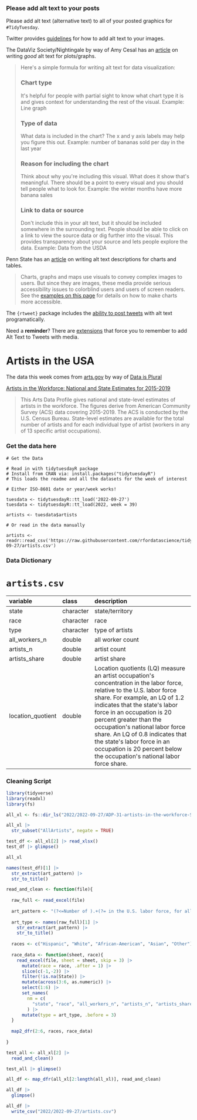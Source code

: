 ### Please add alt text to your posts

Please add alt text (alternative text) to all of your posted graphics for `#TidyTuesday`. 

Twitter provides [guidelines](https://help.twitter.com/en/using-twitter/picture-descriptions) for how to add alt text to your images.

The DataViz Society/Nightingale by way of Amy Cesal has an [article](https://medium.com/nightingale/writing-alt-text-for-data-visualization-2a218ef43f81) on writing _good_ alt text for plots/graphs.

> Here's a simple formula for writing alt text for data visualization:
> ### Chart type
> It's helpful for people with partial sight to know what chart type it is and gives context for understanding the rest of the visual.
> Example: Line graph
> ### Type of data
> What data is included in the chart? The x and y axis labels may help you figure this out.
> Example: number of bananas sold per day in the last year
> ### Reason for including the chart
> Think about why you're including this visual. What does it show that's meaningful. There should be a point to every visual and you should tell people what to look for.
> Example: the winter months have more banana sales
> ### Link to data or source
> Don't include this in your alt text, but it should be included somewhere in the surrounding text. People should be able to click on a link to view the source data or dig further into the visual. This provides transparency about your source and lets people explore the data.
> Example: Data from the USDA

Penn State has an [article](https://accessibility.psu.edu/images/charts/) on writing alt text descriptions for charts and tables.

> Charts, graphs and maps use visuals to convey complex images to users. But since they are images, these media provide serious accessibility issues to colorblind users and users of screen readers. See the [examples on this page](https://accessibility.psu.edu/images/charts/) for details on how to make charts more accessible.

The `{rtweet}` package includes the [ability to post tweets](https://docs.ropensci.org/rtweet/reference/post_tweet.html) with alt text programatically.

Need a **reminder**? There are [extensions](https://chrome.google.com/webstore/detail/twitter-required-alt-text/fpjlpckbikddocimpfcgaldjghimjiik/related) that force you to remember to add Alt Text to Tweets with media.

# Artists in the USA

The data this week comes from [arts.gov](https://www.arts.gov/impact/research/arts-data-profile-series/adp-31/data-tables) by way of [Data is Plural](https://www.data-is-plural.com/archive/2022-09-21-edition/)

[Artists in the Workforce: National and State Estimates for 2015-2019](https://www.arts.gov/impact/research/arts-data-profile-series/adp-31)

> This Arts Data Profile gives national and state-level estimates of artists in the workforce. The figures derive from American Community Survey (ACS) data covering 2015-2019. The ACS is conducted by the U.S. Census Bureau. State-level estimates are available for the total number of artists and for each individual type of artist (workers in any of 13 specific artist occupations).

### Get the data here

```{r}
# Get the Data

# Read in with tidytuesdayR package 
# Install from CRAN via: install.packages("tidytuesdayR")
# This loads the readme and all the datasets for the week of interest

# Either ISO-8601 date or year/week works!

tuesdata <- tidytuesdayR::tt_load('2022-09-27')
tuesdata <- tidytuesdayR::tt_load(2022, week = 39)

artists <- tuesdata$artists

# Or read in the data manually

artists <- readr::read_csv('https://raw.githubusercontent.com/rfordatascience/tidytuesday/main/data/2022/2022-09-27/artists.csv')

```
### Data Dictionary

# `artists.csv`

|variable          |class     |description |
|:-----------------|:---------|:-----------|
|state             |character | state/territory    |
|race              |character | race    |
|type              |character | type of artists    |
|all_workers_n     |double    | all worker count    |
|artists_n         |double    | artist count    |
|artists_share     |double    | artist share    |
|location_quotient |double    | Location quotients (LQ) measure an artist occupation's concentration in the labor force, relative to the U.S. labor force share. For example, an LQ of 1.2 indicates that the state's labor force in an occupation is 20 percent greater than the occupation's national labor force share. An LQ of 0.8 indicates that the state's labor force in an occupation is 20 percent below the occupation's national labor force share. |

### Cleaning Script

```r
library(tidyverse)
library(readxl)
library(fs)

all_xl <- fs::dir_ls("2022/2022-09-27/ADP-31-artists-in-the-workforce-StateTables/")

all_xl |> 
  str_subset("AllArtists", negate = TRUE)

test_df <- all_xl[2] |> read_xlsx()
test_df |> glimpse()

all_xl

names(test_df)[1] |> 
  str_extract(art_pattern) |> 
  str_to_title()

read_and_clean <- function(file){
  
  raw_full <- read_excel(file)
  
  art_pattern <- "(?<=Number of ).+(?= in the U.S. labor force, for all the states and Puerto Rico: 2015-2019)" 
  
  art_type <- names(raw_full)[1] |> 
    str_extract(art_pattern) |> 
    str_to_title()
  
  races <- c("Hispanic", "White", "African-American", "Asian", "Other")
  
  race_data <- function(sheet, race){
    read_excel(file, sheet = sheet, skip = 3) |> 
      mutate(race = race, .after = 1) |> 
      slice(c(-1,-2)) |> 
      filter(!is.na(State)) |> 
      mutate(across(3:6, as.numeric)) |> 
      select(1:6) |> 
      set_names(
        nm = c(
          "state", "race", "all_workers_n", "artists_n", "artists_share", "location_quotient")
        ) |> 
      mutate(type = art_type, .before = 3)
  }
  
  map2_dfr(2:6, races, race_data)
  
}

test_all <- all_xl[2] |> 
  read_and_clean()

test_all |> glimpse()

all_df <- map_dfr(all_xl[2:length(all_xl)], read_and_clean)

all_df |> 
  glimpse()

all_df |> 
  write_csv("2022/2022-09-27/artists.csv")
```
